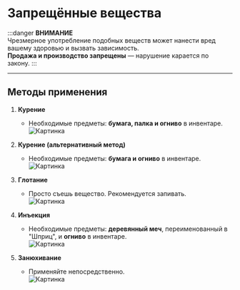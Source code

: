 # Запрещённые вещества

:::danger **ВНИМАНИЕ**  
Чрезмерное употребление подобных веществ может нанести вред вашему здоровью и вызвать зависимость.  
**Продажа и производство запрещены** — нарушение карается по закону.
:::

---

## Методы применения

1. **Курение**  
   - Необходимые предметы: **бумага, палка и огниво** в инвентаре.  
   ![Картинка](./dr1.webp)

2. **Курение (альтернативный метод)**  
   - Необходимые предметы: **бумага и огниво** в инвентаре.  
   ![Картинка](./dr2.webp)

3. **Глотание**  
   - Просто съешь вещество. Рекомендуется запивать.  
   ![Картинка](./dr3.webp)

4. **Инъекция**  
   - Необходимые предметы: **деревянный меч**, переименованный в "Шприц", и **огниво** в инвентаре.  
   ![Картинка](./dr4.webp)

5. **Занюхивание**  
   - Применяйте непосредственно.  
   ![Картинка](./dr5.webp)
